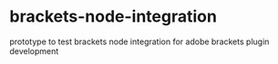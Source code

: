 brackets-node-integration
=========================

prototype to test brackets node integration for adobe brackets plugin development

